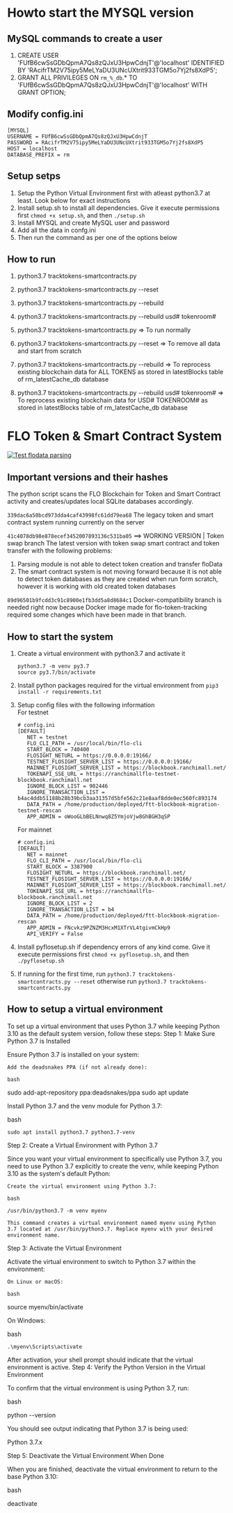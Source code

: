 # Howto start the MYSQL version
## MySQL commands to create a user
1. CREATE USER 'FUfB6cwSsGDbQpmA7Qs8zQJxU3HpwCdnjT'@'localhost' IDENTIFIED BY 'RAcifrTM2V75ipy5MeLYaDU3UNcUXtrit933TGM5o7Yj2fs8XdP5';
2. GRANT ALL PRIVILEGES ON `rm_%_db`.* TO 'FUfB6cwSsGDbQpmA7Qs8zQJxU3HpwCdnjT'@'localhost' WITH GRANT OPTION;

## Modify config.ini
   ```
   [MYSQL]
   USERNAME = FUfB6cwSsGDbQpmA7Qs8zQJxU3HpwCdnjT
   PASSWORD = RAcifrTM2V75ipy5MeLYaDU3UNcUXtrit933TGM5o7Yj2fs8XdP5
   HOST = localhost
   DATABASE_PREFIX = rm
   ```
## Setup setps

1. Setup the Python Virtual Environment first with atleast python3.7 at least. Look below for exact instructions
2. Install setup.sh to install all dependencies. Give it execute permissions first `chmod +x setup.sh`, and then `./setup.sh` 
3. Install MYSQL and create MySQL user and password
4. Add all the data in confg.ini
5. Then run the command as per one of the options below

## How to run
1. python3.7 tracktokens-smartcontracts.py 
2. python3.7 tracktokens-smartcontracts.py --reset
3. python3.7 tracktokens-smartcontracts.py --rebuild
4. python3.7 tracktokens-smartcontracts.py --rebuild usd# tokenroom#

1. python3.7 tracktokens-smartcontracts.py => To run normally
2. python3.7 tracktokens-smartcontracts.py --reset => To remove all data and start from scratch
3. python3.7 tracktokens-smartcontracts.py --rebuild => To reprocess existing blockchain data for ALL TOKENS as stored in latestBlocks table of rm_latestCache_db database
4. python3.7 tracktokens-smartcontracts.py --rebuild usd# tokenroom# => To reprocess existing blockchain data for USD# TOKENROOM# as stored in latestBlocks table of rm_latestCache_db database

# FLO Token & Smart Contract System 
[![Test flodata parsing](https://github.com/ranchimall/flo-token-tracking/actions/workflows/test_parsing.yml/badge.svg?branch=swap-statef-testing)](https://github.com/ranchimall/flo-token-tracking/actions/workflows/test_parsing.yml)

## Important versions and their hashes
The python script scans the FLO Blockchain for Token and Smart Contract activity and creates/updates local SQLite databases accordingly. 

`339dac6a50bcd973dda4caf43998fc61dd79ea68` 
The legacy token and smart contract system running currently on the server 

`41c4078db98e878ecef3452007893136c531ba05` ==> WORKING VERSION | Token swap branch 
The latest version with token swap smart contract and token transfer with the following problems:
1. Parsing module is not able to detect token creation and transfer floData 
2. The smart contract system is not moving forward because it is not able to detect token databases as they are created when run form scratch, however it is working with old created token databases

`89d96501b9fcdd3c91c8900e1fb3dd5a8d8684c1`
Docker-compatibility branch is needed right now because Docker image made for flo-token-tracking required some changes which have been made in that branch. 


## How to start the system 

1. Create a virtual environment with python3.7 and activate it 
   ```
   python3.7 -m venv py3.7 
   source py3.7/bin/activate
   ```
2. Install python packages required for the virtual environment from `pip3 install -r requirements.txt` 
3. Setup config files with the following information  
   For testnet 
   ```
   # config.ini
   [DEFAULT]
      NET = testnet
      FLO_CLI_PATH = /usr/local/bin/flo-cli
      START_BLOCK = 740400
      FLOSIGHT_NETURL = https://0.0.0.0:19166/
      TESTNET_FLOSIGHT_SERVER_LIST = https://0.0.0.0:19166/
      MAINNET_FLOSIGHT_SERVER_LIST = https://blockbook.ranchimall.net/
      TOKENAPI_SSE_URL = https://ranchimallflo-testnet-blockbook.ranchimall.net
      IGNORE_BLOCK_LIST = 902446
      IGNORE_TRANSACTION_LIST = b4ac4ddb51188b28b39bcb3aa31357d5bfe562c21e8aaf8dde0ec560fc893174
      DATA_PATH = /home/production/deployed/ftt-blockbook-migration-testnet-rescan
      APP_ADMIN = oWooGLbBELNnwq8Z5YmjoVjw8GhBGH3qSP
    ```
    
   For mainnet 
   ```
   # config.ini
   [DEFAULT]
      NET = mainnet
      FLO_CLI_PATH = /usr/local/bin/flo-cli
      START_BLOCK = 3387900
      FLOSIGHT_NETURL = https://blockbook.ranchimall.net/
      TESTNET_FLOSIGHT_SERVER_LIST = https://0.0.0.0:19166/
      MAINNET_FLOSIGHT_SERVER_LIST = https://blockbook.ranchimall.net/
      TOKENAPI_SSE_URL = https://ranchimallflo-blockbook.ranchimall.net
      IGNORE_BLOCK_LIST = 2
      IGNORE_TRANSACTION_LIST = b4
      DATA_PATH = /home/production/deployed/ftt-blockbook-migration-rescan
      APP_ADMIN = FNcvkz9PZNZM3HcxM1XTrVL4tgivmCkHp9
      API_VERIFY = False

   ```

4. Install pyflosetup.sh if dependency errors of any kind come. Give it execute permissions first `chmod +x pyflosetup.sh`, and then `./pyflosetup.sh`  
   
    
5. If running for the first time, run  `python3.7 tracktokens-smartcontracts.py --reset` otherwise run `python3.7 tracktokens-smartcontracts.py`


## How to setup a virtual environment

To set up a virtual environment that uses Python 3.7 while keeping Python 3.10 as the default system version, follow these steps:
Step 1: Make Sure Python 3.7 is Installed

Ensure Python 3.7 is installed on your system:

    Add the deadsnakes PPA (if not already done):

    bash

sudo add-apt-repository ppa:deadsnakes/ppa
sudo apt update

Install Python 3.7 and the venv module for Python 3.7:

bash

    sudo apt install python3.7 python3.7-venv

Step 2: Create a Virtual Environment with Python 3.7

Since you want your virtual environment to specifically use Python 3.7, you need to use Python 3.7 explicitly to create the venv, while keeping Python 3.10 as the system's default Python:

    Create the virtual environment using Python 3.7:

    bash

    /usr/bin/python3.7 -m venv myenv

    This command creates a virtual environment named myenv using Python 3.7 located at /usr/bin/python3.7. Replace myenv with your desired environment name.

Step 3: Activate the Virtual Environment

Activate the virtual environment to switch to Python 3.7 within the environment:

    On Linux or macOS:

    bash

source myenv/bin/activate

On Windows:

bash

    .\myenv\Scripts\activate

After activation, your shell prompt should indicate that the virtual environment is active.
Step 4: Verify the Python Version in the Virtual Environment

To confirm that the virtual environment is using Python 3.7, run:

bash

python --version

You should see output indicating that Python 3.7 is being used:

Python 3.7.x

Step 5: Deactivate the Virtual Environment When Done

When you are finished, deactivate the virtual environment to return to the base Python 3.10:

bash

deactivate

